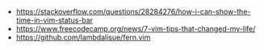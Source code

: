 - https://stackoverflow.com/questions/28284276/how-i-can-show-the-time-in-vim-status-bar
- https://www.freecodecamp.org/news/7-vim-tips-that-changed-my-life/
- https://github.com/lambdalisue/fern.vim
